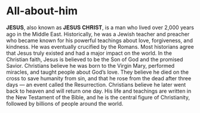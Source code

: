 # All-about-him
𝐉𝐄𝐒𝐔𝐒, also known as 𝐉𝐄𝐒𝐔𝐒 𝐂𝐇𝐑𝐈𝐒𝐓, is a man who lived over 2,000 years ago in the Middle East. Historically, he was a Jewish teacher and preacher who became known for his powerful teachings about love, forgiveness, and kindness. He was eventually crucified by the Romans. Most historians agree that Jesus truly existed and had a major impact on the world. In the Christian faith, Jesus is believed to be the Son of God and the promised Savior. Christians believe he was born to the Virgin Mary, performed miracles, and taught people about God’s love. They believe he died on the cross to save humanity from sin, and that he rose from the dead after three days — an event called the Resurrection. Christians believe he later went back to heaven and will return one day. His life and teachings are written in the New Testament of the Bible, and he is the central figure of Christianity, followed by billions of people around the world.
